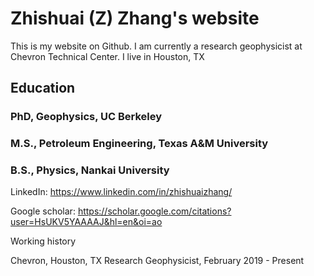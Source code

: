 # Zhishuai (Z) Zhang's website
This is my website on Github.
I am currently a research geophysicist at Chevron Technical Center.
I live in Houston, TX

## Education
### PhD, Geophysics, UC Berkeley
### M.S., Petroleum Engineering, Texas A&M University
### B.S., Physics, Nankai University

LinkedIn: https://www.linkedin.com/in/zhishuaizhang/

Google scholar: https://scholar.google.com/citations?user=HsUKV5YAAAAJ&hl=en&oi=ao

Working history

Chevron, Houston, TX
Research Geophysicist, February 2019 - Present